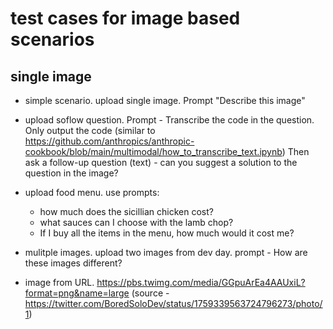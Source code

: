 # test cases for image based scenarios

## single image

- simple scenario. upload single image. Prompt "Describe this image"

- upload soflow question. Prompt - Transcribe the code in the question. Only output the code (similar to https://github.com/anthropics/anthropic-cookbook/blob/main/multimodal/how_to_transcribe_text.ipynb) Then ask a follow-up question (text) - can you suggest a solution to the question in the image?

- upload food menu. use prompts:
  - how much does the sicillian chicken cost?
  - what sauces can I choose with the lamb chop?
  - If I buy all the items in the menu, how much would it cost me?

- mulitple images. upload two images from dev day. prompt - How are these images different?

- image from URL. https://pbs.twimg.com/media/GGpuArEa4AAUxiL?format=png&name=large
(source - https://twitter.com/BoredSoloDev/status/1759339563724796273/photo/1)